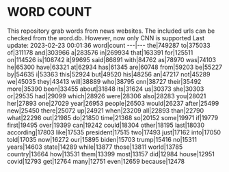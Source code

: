 # WORD COUNT
This repository grab words from news websites. The included urls can be checked from the word.db.
However, now only CNN is supported
Last update: 2023-02-23 00:01:36
word|count
---|---
the|749287
to|375033
of|311178
and|303966
a|283576
in|269934
that|163391
for|125511
on|114526
is|108742
it|99695
said|86891
with|84762
as|78970
was|74103
he|65300
have|63321
at|62934
has|61345
are|60748
from|59203
be|55227
by|54635
i|53363
this|52924
but|49520
his|48256
an|47217
not|45289
we|45035
they|43413
will|38889
who|38795
cnn|38727
their|35492
more|35390
been|33455
about|31848
its|31624
us|30373
she|30303
or|29535
had|29099
which|28926
were|28306
also|28283
you|28021
her|27893
one|27029
year|26953
people|26503
would|26237
after|25499
new|25450
there|25072
up|24921
when|23209
all|22893
than|22790
what|22298
out|21985
do|21850
time|21368
so|20152
some|19971
if|19779
first|19495
over|19399
can|19242
could|18304
other|18195
last|18030
according|17803
like|17535
president|17515
two|17493
just|17162
into|17050
told|17035
now|16272
our|15895
biden|15703
trump|15416
no|15311
years|14603
state|14289
while|13877
those|13811
world|13785
country|13664
how|13531
them|13399
most|13157
did|12984
house|12951
covid|12793
get|12764
many|12751
even|12659
because|12478

